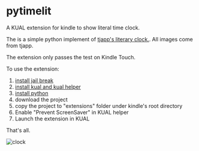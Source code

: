 # pytimelit

A KUAL extension for kindle to show literal time clock.

The is a simple python implement of [tjapp's literary clock.](https://www.instructables.com/id/Literary-Clock-Made-From-E-reader/). All images come from tjapp.

The extension only passes the test on Kindle Touch.

To use the extension:

1. [install jail break](https://www.mobileread.com/forums/showthread.php?t=186645)
2. [install kual and kual helper](https://www.mobileread.com/forums/showthread.php?t=203326)
3. [install python](https://www.mobileread.com/forums/showthread.php?t=195474)
4. download the project
5. copy the project to "extensions" folder under kindle's root directory
6. Enable "Prevent ScreenSaver" in KUAL helper
7. Launch the extension in KUAL

That's all.

![clock](https://i.gyazo.com/thumb/1000/5e18652cb2911a7faf68d923cbdf61d9-jpg.jpg)

